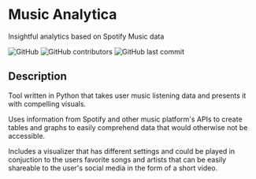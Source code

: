 # Music Analytica
Insightful analytics based on Spotify Music data

![GitHub](https://img.shields.io/github/license/lordcrawford/musicanalytica)
![GitHub contributors](https://img.shields.io/github/contributors/lordcrawford/musicanalytica)
![GitHub last commit](https://img.shields.io/github/last-commit/lordcrawford/musicanalytica)

## Description

Tool written in Python that takes user music listening data and presents it with compelling visuals.

Uses information from Spotify and other music platform's APIs to create tables and graphs to easily comprehend data that would otherwise not be accessible. 

Includes a visualizer that has different settings and could be played in conjuction to the users favorite songs and artists that can be easily shareable to the user's social media in the form of a short video.